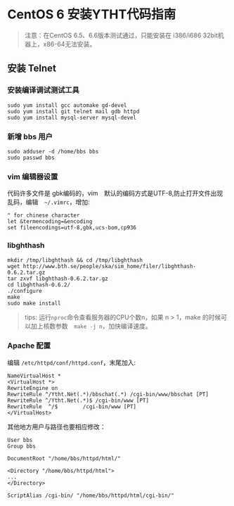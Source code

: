 # CentOS 6 安装YTHT代码指南

> 注意：在CentOS 6.5、6.6版本测试通过，只能安装在 i386/i686 32bit机器上，x86-64无法安装。

## 安装 Telnet

### 安装编译调试测试工具

```
sudo yum install gcc automake gd-devel
sudo yum install git telnet mail gdb httpd
sudo yum install mysql-server mysql-devel
```

### 新增 bbs 用户

```
sudo adduser -d /home/bbs bbs
sudo passwd bbs
```

### vim 编辑器设置

代码许多文件是 gbk编码的，vim　默认的编码方式是UTF-8,防止打开文件出现乱码，编辑　`~/.vimrc`，增加:

    " for chinese character
    let &termencoding=&encoding
    set fileencodings=utf-8,gbk,ucs-bom,cp936


### libghthash
```
mkdir /tmp/libghthash && cd /tmp/libghthash
wget http://www.bth.se/people/ska/sim_home/filer/libghthash-0.6.2.tar.gz
tar zxvf libghthash-0.6.2.tar.gz
cd libghthash-0.6.2/
./configure
make
sudo make install
```
> tips: 运行`nproc`命令查看服务器的CPU个数n，如果 n > 1，make 的时候可以加上核数参数　`make -j n`，加快编译速度。

### Apache 配置

编辑 `/etc/httpd/conf/httpd.conf`，末尾加入:

```
NameVirtualHost *
<VirtualHost *>
RewriteEngine on
RewriteRule ^/Ytht.Net(.*)/bbschat(.*) /cgi-bin/www/bbschat [PT]
RewriteRule ^/Ytht.Net(.*)$ /cgi-bin/www [PT]
RewriteRule  ^/$        /cgi-bin/www [PT]
</VirtualHost>
```

其他地方用户与路径也要相应修改：

```
User bbs
Group bbs

DocumentRoot "/home/bbs/httpd/html/"

<Directory "/home/bbs/httpd/html">
...
</Directory>

ScriptAlias /cgi-bin/ "/home/bbs/httpd/html/cgi-bin/"

```
